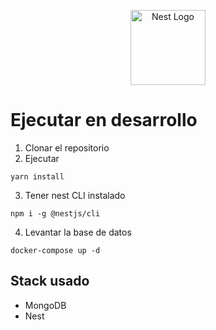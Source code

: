 <p align="center">
  <a href="http://nestjs.com/" target="blank"><img src="https://nestjs.com/img/logo-small.svg" width="120" alt="Nest Logo" /></a>
</p>

# Ejecutar en desarrollo

1. Clonar el repositorio
2. Ejecutar

```
yarn install
```

3. Tener nest CLI instalado


```
npm i -g @nestjs/cli
```

4. Levantar la base de datos


```
docker-compose up -d
```

## Stack usado
* MongoDB
* Nest